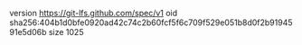 version https://git-lfs.github.com/spec/v1
oid sha256:404b1d0bfe0920ad42c74c2b60fcf5f6c709f529e051b8d0f2b9194591e5d06b
size 1025
